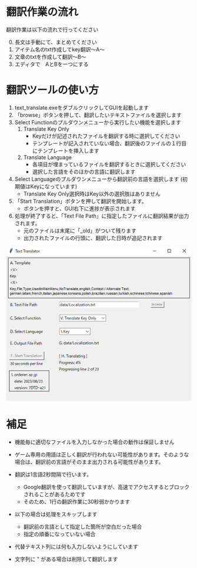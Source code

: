 # 翻訳作業の流れ
翻訳作業は以下の流れで行ってください

0. 長文は手動にて、まとめてください
1. アイテム名のtxt作成してkey翻訳～A～
2. 文章のtxtを作成して翻訳～B～
3. エディタで　AとBを一つにする

# 翻訳ツールの使い方

1. text_translate.exeをダブルクリックしてGUIを起動します
2. 「browse」ボタンを押して、翻訳したいテキストファイルを選択します
3. Select Functionのプルダウンメニューから実行したい機能を選択します
    1. Translate Key Only
        - Keyだけが記述されたファイルを翻訳する時に選択してください
        - テンプレートが記入されていない場合、翻訳後のファイルの１行目にテンプレートを挿入します
    2. Translate Language
        - 各項目が埋まっているファイルを翻訳するときに選択してください
        - 選択した言語をそのほかの言語に翻訳します
4. Select Languageのプルダウンメニューから翻訳前の言語を選択します (初期値はKeyになっています)
    - Translate Key Only選択時はKey以外の選択肢はありません
5. 「Start Translation」ボタンを押して翻訳を開始します。
    - ボタンを押すと、GUI右下に進捗が表示されます
6. 処理が終了すると、「Text File Path」に指定したファイルに翻訳結果が出力されます。
    - 元のファイルは末尾に「_old」がついて残ります
    - 出力されたファイルの行頭に、翻訳した日時が追記されます

![GUI](img/GUI.png "GUI")

# 補足

- 機能毎に適切なファイルを入力しなかった場合の動作は保証しません

- ゲーム専用の用語は正しく翻訳が行われない可能性があります。そのような場合は、翻訳前の言語がそのまま出力される可能性があります。

- 翻訳は1言語2秒間隔で行います。
    - Google翻訳を使って翻訳していますが、高速でアクセスするとブロックされることがあるためです
    - そのため、1行の翻訳作業に30秒弱かかります

- 以下の場合は処理をスキップします
    - 翻訳前の言語として指定した箇所が空白だった場合
    - 指定の順番になっていない場合

- 代替テキスト列には何も入力しないようにしています

- 文字列に " がある場合は削除して翻訳します